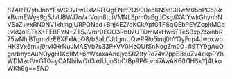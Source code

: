 $START$l7ybJnbYFsVGDvliwCxMRlTQgENiff7Q900eo6N9e13BwM05bPCo/RrxBvmEWye9g5JvUBWJ7o/+tVojn8tuiVMNLEpm0aEgJCsg/lXAIYwkGhynhNVSaZ+vxRN0NV1xhIngjURPQNcd+Bhj4EZ/oKCkApf0TFSqQEbPEVZcpkMCqLvkQoISTaX+FEBFYN+ZT5JVmr0EGO3Rb07UTDmMkHw6TTeS3xpZSxnbR75wNhjBTgmzlzE8XFxIAoQ8/bSaLCJdgmUQwRRIo5tmj0hYQyFcp4JwoxwbHK3Vx6m+j9rvKHrNuJMASVb7s33P+VV0HzOUfSnNogZm00+fl9TY9gAuOgnrbnycAuNOygH1Xc1IM+6nWaaxaAncjycSRZItyRo74v2ppB3suZv4ekpPYhWDMzclVvGT0+yOANhilwOd3xdUgoSbOtBp9P6Lvbi7AwAK60/1HSkYj4LkoWKh9g==$END$